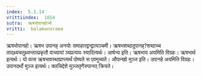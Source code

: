 ```yaml
---
index:  5.1.14
vrittiindex:  1654
sutra:  ऋषभोपानहोर्ञ्यः
vritti:  balamanorama 
---
```


ऋषभोपानहो। ऋषभ उपानह् अनयोः समाहारद्वन्द्वात्पञ्चमी। ऋषभशब्दादुपानह्?शब्दाच्च तादथ्र्यचतुथ्र्यन्तात्प्रकृतौ वाच्यायां ञ्यप्रत्ययः स्यादित्यर्थः। आर्षभ्य इति। ऋषभाय अयमिति विग्रहः। ऋषभार्थ इत्यर्थः। यो वत्स ऋषभावस्थाप्राप्त्यर्थं पोष्यते स एवमुच्यते। औपानह्रो मुञ्ज इति। उपानहे अयमिति विग्रहः। उपानदर्थो मुञ्ज इत्यर्थः। क्लचिद्देशे मुञ्जतृणैरुपानत् क्रियते।

